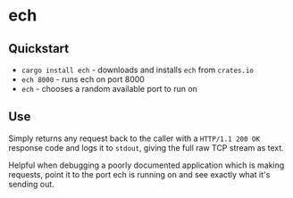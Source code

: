 # ech

## Quickstart
- `cargo install ech` - downloads and installs `ech` from `crates.io`
- `ech 8000` - runs ech on port 8000
- `ech` - chooses a random available port to run on

## Use
Simply returns any request back to the caller with a `HTTP/1.1 200 OK` response code and logs it to `stdout`, giving the full raw TCP stream as text.

Helpful when debugging a poorly documented application which is making requests, point it to the port ech is running on and see exactly what it's sending out.

